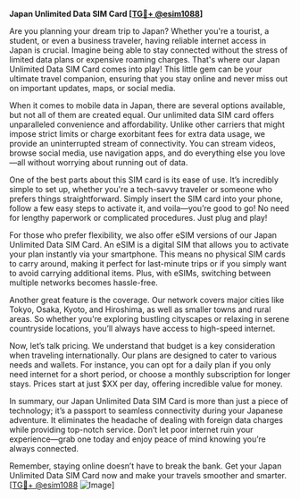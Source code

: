 **Japan Unlimited Data SIM Card [[TG💪+ @esim1088](https://t.me/s/esim1088)]**

Are you planning your dream trip to Japan? Whether you're a tourist, a student, or even a business traveler, having reliable internet access in Japan is crucial. Imagine being able to stay connected without the stress of limited data plans or expensive roaming charges. That's where our Japan Unlimited Data SIM Card comes into play! This little gem can be your ultimate travel companion, ensuring that you stay online and never miss out on important updates, maps, or social media.

When it comes to mobile data in Japan, there are several options available, but not all of them are created equal. Our unlimited data SIM card offers unparalleled convenience and affordability. Unlike other carriers that might impose strict limits or charge exorbitant fees for extra data usage, we provide an uninterrupted stream of connectivity. You can stream videos, browse social media, use navigation apps, and do everything else you love—all without worrying about running out of data.

One of the best parts about this SIM card is its ease of use. It’s incredibly simple to set up, whether you're a tech-savvy traveler or someone who prefers things straightforward. Simply insert the SIM card into your phone, follow a few easy steps to activate it, and voila—you’re good to go! No need for lengthy paperwork or complicated procedures. Just plug and play!

For those who prefer flexibility, we also offer eSIM versions of our Japan Unlimited Data SIM Card. An eSIM is a digital SIM that allows you to activate your plan instantly via your smartphone. This means no physical SIM cards to carry around, making it perfect for last-minute trips or if you simply want to avoid carrying additional items. Plus, with eSIMs, switching between multiple networks becomes hassle-free.

Another great feature is the coverage. Our network covers major cities like Tokyo, Osaka, Kyoto, and Hiroshima, as well as smaller towns and rural areas. So whether you're exploring bustling cityscapes or relaxing in serene countryside locations, you’ll always have access to high-speed internet.

Now, let’s talk pricing. We understand that budget is a key consideration when traveling internationally. Our plans are designed to cater to various needs and wallets. For instance, you can opt for a daily plan if you only need internet for a short period, or choose a monthly subscription for longer stays. Prices start at just $XX per day, offering incredible value for money.

In summary, our Japan Unlimited Data SIM Card is more than just a piece of technology; it’s a passport to seamless connectivity during your Japanese adventure. It eliminates the headache of dealing with foreign data charges while providing top-notch service. Don’t let poor internet ruin your experience—grab one today and enjoy peace of mind knowing you’re always connected.

Remember, staying online doesn’t have to break the bank. Get your Japan Unlimited Data SIM Card now and make your travels smoother and smarter. [[TG💪+ @esim1088](https://t.me/s/esim1088) ![Image](https://i.postimg.cc/Y0z9fWf4/image.png)]